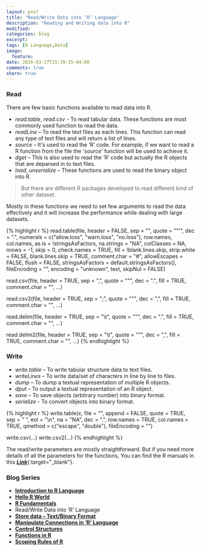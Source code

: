 ```yaml
---
layout: post
title: "Read/Write Data into ‘R’ Language"
description: "Reading and Writing data into R"
modified:
categories: blog
excerpt:
tags: [R Language,Data]
image:
  feature:
date: 2016-03-27T15:39:55-04:00
comments: true
share: true
---
```


### Read 

There are few basic functions available to read data into R.

* _read.table_, _read.csv_ - To read tabular data. These functions are most commonly used function to read the data.
* _readLine_ – To read the text files as each lines. This function can read any type of text files and will return a list of lines.
* _source_ – It's used to read the ‘R’ code. For example, if we want to read a R function from the file the _'source'_ function will be used to achieve it.
* _dget_ – This is also used to read the ‘R’ code but actually the R objects that are deparsed in to text files.  
* _load_, _unserialize_ – These functions are used to read the binary object into R.

> But there are different R packages developed to read different kind of other dataset. 

Mostly in these functions we need to set few arguments to read the data effectively and it will increase the performance while dealing with large datasets.

{% highlight r %}
read.table(file, header = FALSE, sep = "", quote = "\"'",
           dec = ".", numerals = c("allow.loss", "warn.loss", "no.loss"),
           row.names, col.names, as.is = !stringsAsFactors,
           na.strings = "NA", colClasses = NA, nrows = -1,
           skip = 0, check.names = TRUE, fill = !blank.lines.skip,
           strip.white = FALSE, blank.lines.skip = TRUE,
           comment.char = "#",
           allowEscapes = FALSE, flush = FALSE,
           stringsAsFactors = default.stringsAsFactors(),
           fileEncoding = "", encoding = "unknown", text, skipNul = FALSE)

read.csv(file, header = TRUE, sep = ",", quote = "\"",
         dec = ".", fill = TRUE, comment.char = "", ...)

read.csv2(file, header = TRUE, sep = ";", quote = "\"",
          dec = ",", fill = TRUE, comment.char = "", ...)

read.delim(file, header = TRUE, sep = "\t", quote = "\"",
           dec = ".", fill = TRUE, comment.char = "", ...)

read.delim2(file, header = TRUE, sep = "\t", quote = "\"",
            dec = ",", fill = TRUE, comment.char = "", ...)
{% endhighlight %}

### Write

* _write.table_ – To write tabular structure data to text files.
* _writeLines_ – To write data/set of characters in line by line to files.
* _dump_ – To dump a textual representation of multiple R objects.
* _dput_ – To output a textual representation of an R object.
* _save_ – To save objects (arbitrary number) into binary format.
* _serialize_ -  To convert objects into binary format.

{% highlight r %}
write.table(x, file = "", append = FALSE, quote = TRUE, sep = " ",
            eol = "\n", na = "NA", dec = ".", row.names = TRUE,
            col.names = TRUE, qmethod = c("escape", "double"),
            fileEncoding = "")

write.csv(...)
write.csv2(...)
{% endhighlight %}

The read/write parameters are mostly straightforward. But if you need more details of all the parameters for the functions, You can find the R manuals in this [**_Link_**](https://stat.ethz.ch/R-manual/R-devel/library/utils/html/){:target="_blank"}. 

### Blog Series
* [**Introduction to R Language**](/articles/introduction-to-r-language/)
* [**Hello R World**](/blog/hello-r-world/)
* [**R Fundamentals**](/blog/r-fundamentals/)
* Read/Write Data into ‘R’ Language
* [**Store data – Text/Binary Format**](/blog/store-data/)
* [**Manipulate Connections in ‘R’ Language**](/blog/connections/)
* [**Control Structures**](/blog/control-strcuture/)
* [**Functions in R**](/blog/functions/)
* [**Scoping Rules of R**](/blog/scoping-rules/)